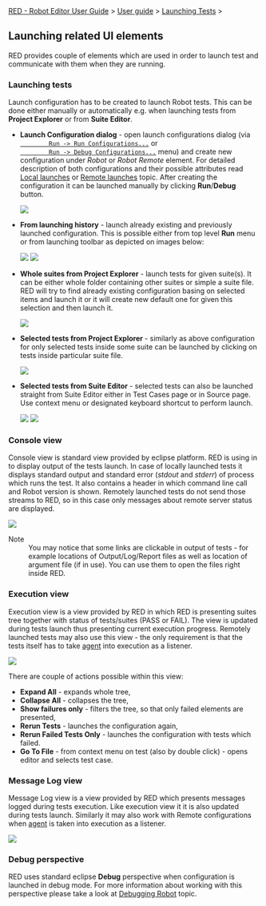 <html>
<head>
<link href="PLUGINS_ROOT/org.robotframework.ide.eclipse.main.plugin.doc.user/help/style.css" rel="stylesheet" type="text/css"/>
</head>
<body>
<a href="..\..\index.html">RED - Robot Editor User Guide</a> &gt; <a href="..\user_guide.html">User guide</a> &gt; <a href="..\launching.html">Launching Tests</a> &gt; 
	<h2>Launching related UI elements</h2>
<p>RED provides couple of elements which are used in order to launch test and communicate with
	them when they are running. 
	</p>
<h3 id="launching">Launching tests</h3>
<p>Launch configuration has to be created to launch Robot tests. This can be done either manually
	or automatically e.g. when launching tests from <b>Project Explorer</b> or from <b>Suite Editor</b>.
	</p>
<ul>
<li><b>Launch Configuration dialog</b> - open launch configurations dialog (via 
		<code><a class="command" href="javascript:executeCommand('org.eclipse.debug.ui.commands.OpenRunConfigurations')">
		Run -&gt; Run Configurations...</a></code> or
		<code><a class="command" href="javascript:executeCommand('org.eclipse.debug.ui.commands.OpenDebugConfigurations')">
		Run -&gt; Debug Configurations...</a></code> menu) and create new configuration under <i>Robot</i> or
		<i>Robot Remote</i> element. For detailed description of both configurations and their possible 
		attributes read <a href="local_launch.html">Local launches</a> or 
		<a href="remote_launch.html">Remote launches</a> topic. After creating the configuration it can be launched
		manually by clicking <b>Run</b>/<b>Debug</b> button.
		<p><img src="images/ui_run_configs.png"/></p>
</li>
<li><b>From launching history</b> - launch already existing and previously launched configuration. This 
		is possible either from top level <b>Run</b> menu or from launching toolbar as depicted on images below:
		<p>
<img src="images/ui_launch_history_2.png"/>
<img src="images/ui_launch_history_1.png"/>
</p>
</li>
<li><b>Whole suites from Project Explorer</b> - launch tests for given suite(s). It can be either
		whole folder containing other suites or simple a suite file. RED will try to find already existing
		configuration basing on selected items and launch it or it will create new default one for given
		this selection and then launch it.
		<p>
<img src="images/ui_launch_explorer.png"/>
</p>
</li>
<li><b>Selected tests from Project Explorer</b> - similarly as above configuration for only selected
		tests inside some suite can be launched by clicking on tests inside particular suite file.
		<p>
<img src="images/ui_launch_explorer_tests.png"/>
</p>
</li>
<li><b>Selected tests from Suite Editor</b> - selected tests can also be launched straight from Suite
		Editor either in Test Cases page or in Source page. Use context menu or designated keyboard shortcut
		to perform launch.
		<p>
<img src="images/ui_launch_source.png"/>
<img src="images/ui_launch_table.png"/>
</p>
</li>
</ul>
<h3>Console view</h3>
<p>Console view is standard view provided by eclipse platform. RED is using in to display output of 
	the tests launch. In case of locally launched tests it displays standard output and standard error 
	(<i>stdout</i> and <i>stderr</i>) of process which runs the test. It also
	contains a header in which command line call and Robot version is shown. Remotely
	launched tests do not send those streams to RED, so in this case only messages about remote server
	status are displayed. 
	</p>
<img src="images/ui_console_view.png"/>
<dl class="note">
<dt>Note</dt>
<dd>You may notice that some links are clickable in output of tests - for example locations of 
		Output/Log/Report files as well as location of argument file (if in use). You can use them to 
		open the files right inside RED.</dd>
</dl>
<h3>Execution view</h3>
<p>Execution view is a view provided by RED in which RED is presenting suites tree together with
	status of tests/suites (PASS or FAIL). The view is updated during tests launch thus presenting
	current execution progress. Remotely launched tests may also use this view - the only requirement
	is that the tests itself has to take <a href="red_agent.html">agent</a> into execution as a listener.
	</p>
<img src="images/ui_execution_view.png"/>
<p>There are couple of actions possible within this view:
	</p>
<ul>
<li><b>Expand All</b> - expands whole tree,</li>
<li><b>Collapse All</b> - collapses the tree,</li>
<li><b>Show failures only</b> - filters the tree, so that only failed elements are presented,</li>
<li><b>Rerun Tests</b> - launches the configuration again,</li>
<li><b>Rerun Failed Tests Only</b> - launches the configuration with tests which failed.</li>
<li><b>Go To File</b> - from context menu on test (also by double click) - opens editor and selects
		test case.</li>
</ul>
<h3>Message Log view</h3>
<p>Message Log view is a view provided by RED which presents messages logged during tests execution. Like
	execution view it it is also updated during tests launch. Similarly it may also work with Remote 
	configurations when <a href="red_agent.html">agent</a> is taken into execution as a listener.
	</p>
<img src="images/ui_msglog_view.png"/>
<h3>Debug perspective</h3>
<p>RED uses standard eclipse <b>Debug</b> perspective when configuration is launched in debug mode. 
	For more information about working with this perspective please take a look at 
	<a href="debug.html">Debugging Robot</a> topic.
	</p>
</body>
</html>